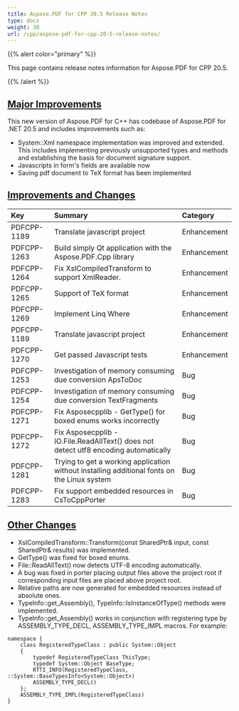 ```yaml
---
title: Aspose.PDF for CPP 20.5 Release Notes
type: docs
weight: 30
url: /cpp/aspose-pdf-for-cpp-20-5-release-notes/
---
```


{{% alert color="primary" %}} 

This page contains release notes information for Aspose.PDF for CPP 20.5.

{{% /alert %}} 

## <ins>**Major Improvements** 
This new version of Aspose.PDF for C++ has codebase of Aspose.PDF for .NET 20.5 and includes improvements such as:

- System::Xml namespace implementation was improved and extended. This includes implementing previously unsupported types and methods and establishing the basis for document signature support.
- Javascripts in form's fields are available now
- Saving pdf document to TeX format has been implemented
## <ins>**Improvements and Changes**

|**Key**|**Summary**|**Category**|
| :- | :- | :- |
|PDFCPP-1189|Translate javascript project|Enhancement|
|PDFCPP-1263|Build simply Qt application with the Aspose.PDF.Cpp library|Enhancement|
|PDFCPP-1264|Fix XslCompiledTransform to support XmlReader.|Enhancement|
|PDFCPP-1265|Support of TeX format|Enhancement|
|PDFCPP-1269|Implement Linq Where|Enhancement|
|PDFCPP-1189|Translate javascript project|Enhancement|
|PDFCPP-1270|Get passed Javascript tests|Enhancement|
|PDFCPP-1253|Investigation of memory consuming due conversion ApsToDoc|Bug|
|PDFCPP-1254|Investigation of memory consuming due conversion TextFragments|Bug|
|PDFCPP-1271|Fix Asposecpplib - GetType() for boxed enums works incorrectly|Bug|
|PDFCPP-1272|Fix Asposecpplib - IO.File.ReadAllText() does not detect utf8 encoding automatically|Bug|
|PDFCPP-1281|Trying to get a working application without installing additional fonts on the Linux system|Bug|
|PDFCPP-1283|Fix support embedded resources in CsToCppPorter|Bug|

## <ins>**Other Changes**

- XslCompiledTransform::Transform(const SharedPtr<XmlReader>& input, const SharedPtr<XmlWriter>& results) was implemented.
- GetType() was fixed for boxed enums.
- File::ReadAllText() now detects UTF-8 encoding automatically.
- A bug was fixed in porter placing output files above the project root if corresponding input files are placed above project root.
- Relative paths are now generated for embedded resources instead of absolute ones.
- TypeInfo::get_Assembly(), TypeInfo::IsInstanceOfType() methods were implemented.
- TypeInfo::get_Assembly() works in conjunction with registering type by ASSEMBLY_TYPE_DECL, ASSEMBLY_TYPE_IMPL macros. For example:
```
namespace {
    class RegisteredTypeClass : public System::Object
    {
        typedef RegisteredTypeClass ThisType;
        typedef System::Object BaseType;
        RTTI_INFO(RegisteredTypeClass, ::System::BaseTypesInfo<System::Object>)
        ASSEMBLY_TYPE_DECL()
    };
    ASSEMBLY_TYPE_IMPL(RegisteredTypeClass)
}
```